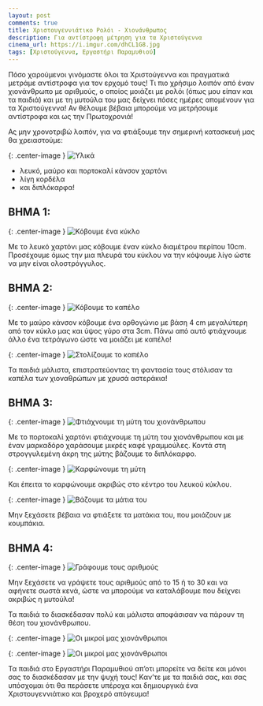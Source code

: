 ```yaml
---
layout: post
comments: true
title: Χριστουγεννιάτικο Ρολόι - Χιονάνθρωπος
description: Για αντίστροφη μέτρηση για τα Χριστούγεννα
cinema_url: https://i.imgur.com/dhCL1G8.jpg
tags: [Χριστούγεννα, Εργαστήρι Παραμυθιού]
---
```


Πόσο χαρούμενοι γινόμαστε όλοι τα Χριστούγεννα και πραγματικά μετράμε αντίστροφα για τον ερχομό τους! Τι πιο χρήσιμο λοιπόν από έναν χιονάνθρωπο με αριθμούς, ο οποίος μοιάζει με ρολόι (όπως μου είπαν και τα παιδιά) και με τη μυτούλα του μας δείχνει πόσες ημέρες απομένουν για τα Χριστούγεννα! Αν θέλουμε βέβαια μπορούμε να μετρήσουμε αντίστροφα και ως την Πρωτοχρονιά!

Ας μην χρονοτριβώ λοιπόν, για να φτιάξουμε την σημερινή κατασκευή μας θα χρειαστούμε:

{: .center-image } 
![Υλικά](https://i.imgur.com/y11vZG6.jpg)

* λευκό, μαύρο και πορτοκαλί κάνσον χαρτόνι
* λίγη κορδέλα
* και διπλόκαρφα!

## ΒΗΜΑ 1:

{: .center-image } 
![Κόβουμε ένα κύκλο](https://i.imgur.com/ws8qq2o.jpg)

Με το λευκό χαρτόνι μας κόβουμε έναν κύκλο διαμέτρου περίπου 10cm. Προσέχουμε όμως την μια πλευρά του κύκλου να την κόψουμε λίγο ώστε να μην είναι ολοστρόγγυλος.

## ΒΗΜΑ 2:

{: .center-image } 
![Κόβουμε το καπέλο](https://i.imgur.com/M7pb9qf.jpg)

Με το μαύρο κάνσον κόβουμε ένα ορθογώνιο με βάση 4 cm  μεγαλύτερη από τον κύκλο μας και ύψος γύρο στα 3cm. Πάνω από αυτό φτιάχνουμε άλλο ένα τετράγωνο ώστε να μοιάζει με καπέλο!

{: .center-image } 
![Στολίζουμε το καπέλο](https://i.imgur.com/iz5AYmE.jpg)

Τα παιδιά μάλιστα, επιστρατεύοντας τη φαντασία τους στόλισαν τα καπέλα των χιοναθρώπων με χρυσά αστεράκια!

## ΒΗΜΑ 3:

{: .center-image } 
![Φτιάχνουμε τη μύτη του χιονάνθρωπου](https://i.imgur.com/VMeThwT.jpg)

Με το πορτοκαλί χαρτόνι φτιάχνουμε τη μύτη του χιονάνθρωπου και με έναν μαρκαδόρο χαράσουμε μικρές καφέ γραμμούλες. Κοντά στη στρογγυλεμένη άκρη της μύτης βάζουμε το διπλόκαρφο.

{: .center-image } 
![Καρφώνουμε τη μύτη](https://i.imgur.com/hYPfC8n.jpg)

Και έπειτα το καρφώνουμε ακριβώς στο κέντρο του λευκού κύκλου.

{: .center-image } 
![Βάζουμε τα μάτια του](https://i.imgur.com/pKTxhdc.jpg)

Μην ξεχάσετε βέβαια να φτιάξετε τα ματάκια του, που μοιάζουν με κουμπάκια.

## ΒΗΜΑ 4:

{: .center-image } 
![Γράφουμε τους αριθμούς](https://i.imgur.com/dhCL1G8.jpg)

Μην ξεχάσετε να γράψετε τους αριθμούς από το 15 ή το 30 και να αφήνετε σωστά κενά, ώστε να μπορούμε να καταλάβουμε που δείχνει ακριβώς η μυτούλα!

Τα παιδιά το διασκέδασαν πολύ και μάλιστα αποφάσισαν να πάρουν τη θέση του χιονάνθρωπου.

{: .center-image } 
![Οι μικροί μας χιονάνθρωποι](https://i.imgur.com/REqFIDx.jpg)

{: .center-image } 
![Οι μικροί μας χιονάνθρωποι](https://i.imgur.com/A5dnAWJ.jpg)

Τα παιδιά στο Εργαστήρι Παραμυθιού απ’οτι μπορείτε να δείτε και μόνοι σας το διασκέδασαν με την ψυχή τους! Καν’τε με τα παιδιά σας, και σας υπόσχομαι ότι θα περάσετε υπέροχα και δημιουργικά  ένα Χριστουγεννιάτικο και βροχερό απόγευμα!